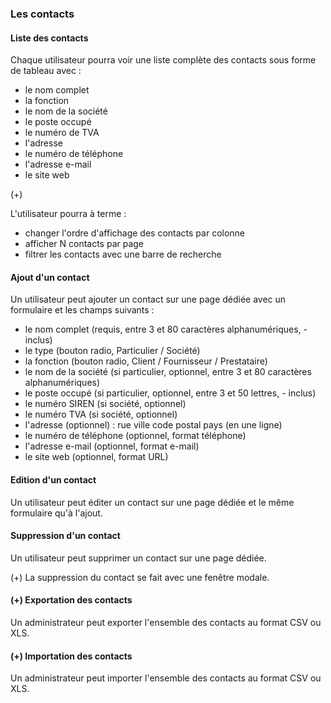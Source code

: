 ### Les contacts

#### Liste des contacts

Chaque utilisateur pourra voir une liste complète des contacts sous forme de tableau avec :
- le nom complet
- la fonction
- le nom de la société
- le poste occupé
- le numéro de TVA
- l'adresse
- le numéro de téléphone
- l'adresse e-mail
- le site web

(+)

L'utilisateur pourra à terme :
- changer l'ordre d'affichage des contacts par colonne
- afficher N contacts par page
- filtrer les contacts avec une barre de recherche

#### Ajout d'un contact

Un utilisateur peut ajouter un contact sur une page dédiée avec un formulaire et les champs suivants :
- le nom complet (requis, entre 3 et 80 caractères alphanumériques, - inclus)
- le type (bouton radio, Particulier / Société)
- la fonction (bouton radio, Client / Fournisseur / Prestataire)
- le nom de la société (si particulier, optionnel, entre 3 et 80 caractères alphanumériques)
- le poste occupé (si particulier, optionnel, entre 3 et 50 lettres, - inclus)
- le numéro SIREN (si société, optionnel)
- le numéro TVA (si société, optionnel)
- l'adresse (optionnel) : rue ville code postal pays (en une ligne)
- le numéro de téléphone (optionnel, format téléphone)
- l'adresse e-mail (optionnel, format e-mail)
- le site web (optionnel, format URL)

#### Edition d'un contact

Un utilisateur peut éditer un contact sur une page dédiée et le même formulaire qu'à l'ajout.

#### Suppression d'un contact

Un utilisateur peut supprimer un contact sur une page dédiée.

(+) La suppression du contact se fait avec une fenêtre modale.

#### (+) Exportation des contacts

Un administrateur peut exporter l'ensemble des contacts au format CSV ou XLS.

#### (+) Importation des contacts

Un administrateur peut importer l'ensemble des contacts au format CSV ou XLS.